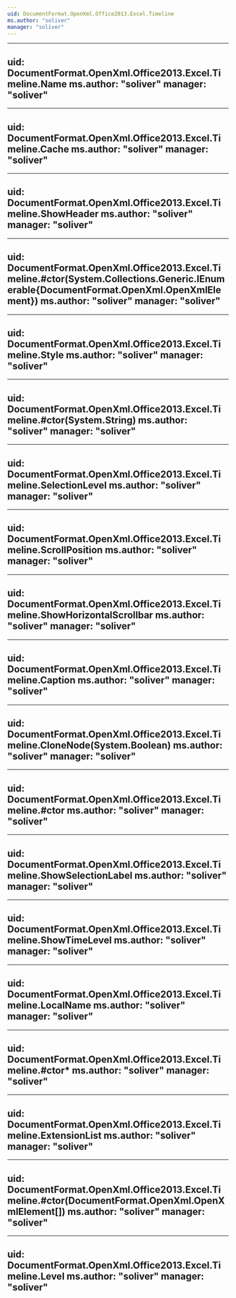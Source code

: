 ```yaml
---
uid: DocumentFormat.OpenXml.Office2013.Excel.Timeline
ms.author: "soliver"
manager: "soliver"
---
```


---
uid: DocumentFormat.OpenXml.Office2013.Excel.Timeline.Name
ms.author: "soliver"
manager: "soliver"
---

---
uid: DocumentFormat.OpenXml.Office2013.Excel.Timeline.Cache
ms.author: "soliver"
manager: "soliver"
---

---
uid: DocumentFormat.OpenXml.Office2013.Excel.Timeline.ShowHeader
ms.author: "soliver"
manager: "soliver"
---

---
uid: DocumentFormat.OpenXml.Office2013.Excel.Timeline.#ctor(System.Collections.Generic.IEnumerable{DocumentFormat.OpenXml.OpenXmlElement})
ms.author: "soliver"
manager: "soliver"
---

---
uid: DocumentFormat.OpenXml.Office2013.Excel.Timeline.Style
ms.author: "soliver"
manager: "soliver"
---

---
uid: DocumentFormat.OpenXml.Office2013.Excel.Timeline.#ctor(System.String)
ms.author: "soliver"
manager: "soliver"
---

---
uid: DocumentFormat.OpenXml.Office2013.Excel.Timeline.SelectionLevel
ms.author: "soliver"
manager: "soliver"
---

---
uid: DocumentFormat.OpenXml.Office2013.Excel.Timeline.ScrollPosition
ms.author: "soliver"
manager: "soliver"
---

---
uid: DocumentFormat.OpenXml.Office2013.Excel.Timeline.ShowHorizontalScrollbar
ms.author: "soliver"
manager: "soliver"
---

---
uid: DocumentFormat.OpenXml.Office2013.Excel.Timeline.Caption
ms.author: "soliver"
manager: "soliver"
---

---
uid: DocumentFormat.OpenXml.Office2013.Excel.Timeline.CloneNode(System.Boolean)
ms.author: "soliver"
manager: "soliver"
---

---
uid: DocumentFormat.OpenXml.Office2013.Excel.Timeline.#ctor
ms.author: "soliver"
manager: "soliver"
---

---
uid: DocumentFormat.OpenXml.Office2013.Excel.Timeline.ShowSelectionLabel
ms.author: "soliver"
manager: "soliver"
---

---
uid: DocumentFormat.OpenXml.Office2013.Excel.Timeline.ShowTimeLevel
ms.author: "soliver"
manager: "soliver"
---

---
uid: DocumentFormat.OpenXml.Office2013.Excel.Timeline.LocalName
ms.author: "soliver"
manager: "soliver"
---

---
uid: DocumentFormat.OpenXml.Office2013.Excel.Timeline.#ctor*
ms.author: "soliver"
manager: "soliver"
---

---
uid: DocumentFormat.OpenXml.Office2013.Excel.Timeline.ExtensionList
ms.author: "soliver"
manager: "soliver"
---

---
uid: DocumentFormat.OpenXml.Office2013.Excel.Timeline.#ctor(DocumentFormat.OpenXml.OpenXmlElement[])
ms.author: "soliver"
manager: "soliver"
---

---
uid: DocumentFormat.OpenXml.Office2013.Excel.Timeline.Level
ms.author: "soliver"
manager: "soliver"
---
